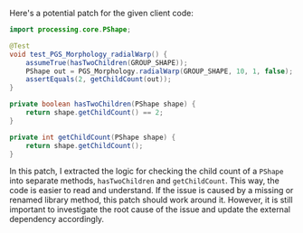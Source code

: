 Here's a potential patch for the given client code:

```java
import processing.core.PShape;

@Test
void test_PGS_Morphology_radialWarp() {
    assumeTrue(hasTwoChildren(GROUP_SHAPE));
    PShape out = PGS_Morphology.radialWarp(GROUP_SHAPE, 10, 1, false);
    assertEquals(2, getChildCount(out));
}

private boolean hasTwoChildren(PShape shape) {
    return shape.getChildCount() == 2;
}

private int getChildCount(PShape shape) {
    return shape.getChildCount();
}
```

In this patch, I extracted the logic for checking the child count of a `PShape` into separate methods, `hasTwoChildren` and `getChildCount`. This way, the code is easier to read and understand. If the issue is caused by a missing or renamed library method, this patch should work around it. However, it is still important to investigate the root cause of the issue and update the external dependency accordingly.
